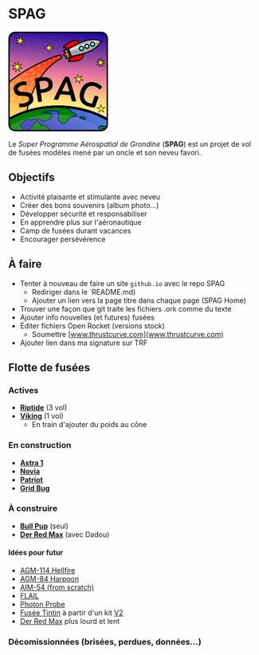 # SPAG

![Super logo du SPAG!](logo/logo_spag_v03_small.png)

Le *Super Programme Aérospatial de Grondine* (**SPAG**) est un projet de vol
de fusées modèles mené par un oncle et son neveu favori.

## Objectifs

- Activité plaisante et stimulante avec neveu
- Créer des bons souvenirs (album photo...)
- Développer sécurité et responsabiliser
- En apprendre plus sur l'aéronautique
- Camp de fusées durant vacances
- Encourager persévérence

## À faire

- Tenter à nouveau de faire un site `github.io` avec le repo SPAG
  - Rediriger dans le `README.md)
  - Ajouter un lien vers la page titre dans chaque page (SPAG Home)
- Trouver une façon que git traite les fichiers .ork comme du texte
- Ajouter info nouvelles (et futures) fusées
- Éditer fichiers Open Rocket (versions stock)
  - Soumettre [www.thrustcurve.com](www.thrustcurve.com)
- Ajouter lien dans ma signature sur TRF

## Flotte de fusées

### Actives

- [**Riptide**](rockets/riptide/riptide.md) (3 vol)
- [**Viking**](rockets/viking/viking.md) (1 vol)
  - En train d'ajouter du poids au cône

### En construction

- [**Astra 1**](rockets/astra_1/astra_1.md)
- [**Novia**](rockets/novia/novia.md)
- [**Patriot**](rockets/patriot/patriot.md)
- [**Grid Bug**](rockets/grid_bug/grid_bug.md)

### À construire

- [**Bull Pup**](rockets/bull_pup/bull_pup.md) (seul)
- [**Der Red Max**](rockets/der_red_max/der_red_max.md) (avec Dadou)

#### Idées pour futur

  - [AGM-114 Hellfire](http://www.the-launch-pad.com/#!hellfire/c14ur)
  - [AGM-84 Harpoon](http://www.allrocketengines.ca/Rockets/Harpoon-AGM)
  - [AIM-54 (from scratch)](http://www.the-launch-pad.com/#!blank/c7bg)
  - [FLAIL](http://www.the-launch-pad.com/#!blank/c1j13)
  - [Photon Probe](http://www.allrocketengines.ca/Rockets/Photon-Probe)
  - [Fusée Tintin](http://en.wikipedia.org/wiki/Explorers_on_the_Moon) à partir
    d'un kit [V2](http://www.allrocketengines.ca/Rockets/V2)
  - [Der Red Max](http://www.estesrockets.com/der-red-maxtm) plus lourd et lent

### Décomissionnées (brisées, perdues, données...)



